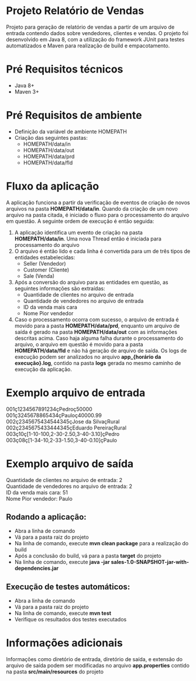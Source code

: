 # Projeto Relatório de Vendas
Projeto para geração de relatório de vendas a partir de um arquivo de entrada contendo dados sobre vendedores, clientes e vendas.
O projeto foi desenvolvido em Java 8, com a utilização do framework JUnit para testes automatizados e Maven para realização de build
e empacotamento.

# Pré Requisitos técnicos
  - Java 8+
  - Maven 3+
  
# Pré Requisitos de ambiente
  - Definição da variável de ambiente HOMEPATH
  - Criação das seguintes pastas:
	- HOMEPATH/data/in
	- HOMEPATH/data/out
	- HOMEPATH/data/prd
	- HOMEPATH/data/fld

# Fluxo da aplicação
A aplicação funciona a partir da verificação de eventos de criação de novos arquivos na pasta **HOMEPATH/data/in**. Quando
da criação de um novo arquivo na pasta citada, é iniciado o fluxo para o processamento do arquivo em questão. A seguinte
ordem de execução é então seguida:<br/>
1. A aplicação identifica um evento de criação na pasta **HOMEPATH/data/in**. Uma nova Thread então é iniciada para processamento do arquivo<br/>
2. O arquivo é então lido e cada linha é convertida para um de três tipos de entidades estabelecidas:<br/>
   - Seller (Vendedor)<br/>
   - Customer (Cliente)<br/>
   - Sale (Venda)<br/>
3. Após a conversão do arquivo para as entidades em questão, as seguintes informações são extraídas:<br/>
	- Quantidade de clientes no arquivo de entrada<br/>
	- Quantidade de vendedores no arquivo de entrada<br/>
	- ID da venda mais cara<br/>
	- Nome Pior vendedor<br/>
4. Caso o processamento ocorra com sucesso, o arquivo de entrada é movido para a pasta **HOMEPATH/data/prd**, enquanto um arquivo de saída é gerado
na pasta **HOMEPATH/data/out** com as informações descritas acima. Caso haja alguma falha durante o processamento do arquivo, o arquivo em questão é 
movido para a pasta **HOMEPATH/data/fld** e não há geração de arquivo de saída. Os logs de execução podem ser analizados no arquivo **app_{horário da execução}.log**, contido
na pasta **logs** gerada no mesmo caminho de execução da aplicação.

# Exemplo arquivo de entrada
001ç1234567891234çPedroç50000<br/>
001ç3245678865434çPauloç40000.99<br/>
002ç2345675434544345çJose da SilvaçRural<br/> 
002ç2345675433444345çEduardo PereiraçRural<br/> 
003ç10ç[1-10-100,2-30-2.50,3-40-3.10]çPedro<br/> 
003ç08ç[1-34-10,2-33-1.50,3-40-0.10]çPaulo<br/>

# Exemplo arquivo de saída
Quantidade de clientes no arquivo de entrada: 2<br/>
Quantidade de vendedores no arquivo de entrada: 2<br/>
ID da venda mais cara: 51<br/>
Nome Pior vendedor: Paulo<br/>

## Rodando a aplicação:
  - Abra a linha de comando
  - Vá para a pasta raiz do projeto
  - Na linha de comando, execute **mvn clean package** para a realização do build
  - Após a conclusão do build, vá para a pasta **target** do projeto
  - Na linha de comando, execute **java -jar sales-1.0-SNAPSHOT-jar-with-dependencies.jar**

## Execução de testes automáticos:
  - Abra a linha de comando
  - Vá para a pasta raiz do projeto
  - Na linha de comando, execute **mvn test**
  - Verifique os resultados dos testes executados
  
# Informações adicionais
Informações como diretório de entrada, diretório de saída, e extensão do arquivo de saída podem ser modificadas no arquivo **app.properties** contido na 
pasta **src/main/resources** do projeto
